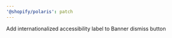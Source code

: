 ```yaml
---
'@shopify/polaris': patch
---
```


Add internationalized accessibility label to Banner dismiss button
